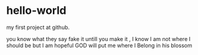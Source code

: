 # hello-world
my first project at github.

you know what they say fake it untill you make it , I know I am not where I should be but I am hopeful GOD will put me where I Belong in his blossom
